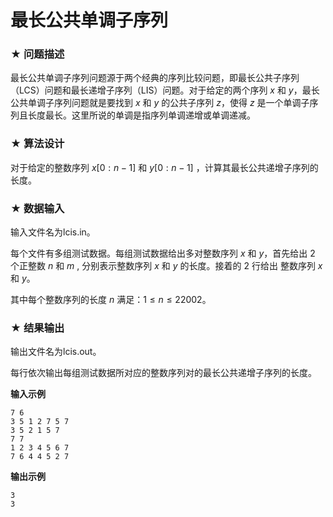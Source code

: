 # 最长公共单调子序列

### ★ 问题描述

最长公共单调子序列问题源于两个经典的序列比较问题，即最长公共子序列（LCS）问题和最长递增子序列（LIS）问题。对于给定的两个序列 $x$ 和 $y$，最长公共单调子序列问题就是要找到 $x$ 和 $y$ 的公共子序列 $z$，使得 $z$ 是一个单调子序列且长度最长。这里所说的单调是指序列单调递增或单调递减。

### ★ 算法设计

对于给定的整数序列 $x[0:n-1]$ 和 $y[0:n-1]$ ，计算其最长公共递增子序列的长度。

### ★ 数据输入

输入文件名为lcis.in。

每个文件有多组测试数据。每组测试数据给出多对整数序列 $x$ 和 $y$，首先给出 2 个正整数 $n$ 和 $m$ , 分别表示整数序列 $x$ 和 $y$ 的长度。接着的 2 行给出 整数序列 $x$ 和 $y$。

其中每个整数序列的长度 $n$ 满足：$1\leq n\leq 22002$。

### ★ 结果输出

输出文件名为lcis.out。

每行依次输出每组测试数据所对应的整数序列对的最长公共递增子序列的长度。

**输入示例**  

```
7 6
3 5 1 2 7 5 7
3 5 2 1 5 7
7 7
1 2 3 4 5 6 7
7 6 4 4 5 2 7
```

**输出示例** 

```
3
3
```
